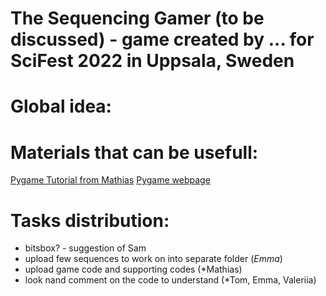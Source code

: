# The Sequencing Gamer (to be discussed) - game created by ... for SciFest 2022 in Uppsala, Sweden



# Global idea:

# Materials that can be usefull:

[Pygame Tutorial from Mathias](https://www.youtube.com/watch?v=AY9MnQ4x3zk)
[Pygame webpage](https://www.pygame.org/wiki/tutorials)

# Tasks distribution:

- bitsbox? - suggestion of Sam
- upload few sequences to work on into separate folder (*Emma*)
- upload game code and supporting codes (*Mathias)
- look nand comment on the code to understand (*Tom, Emma, Valeriia)
